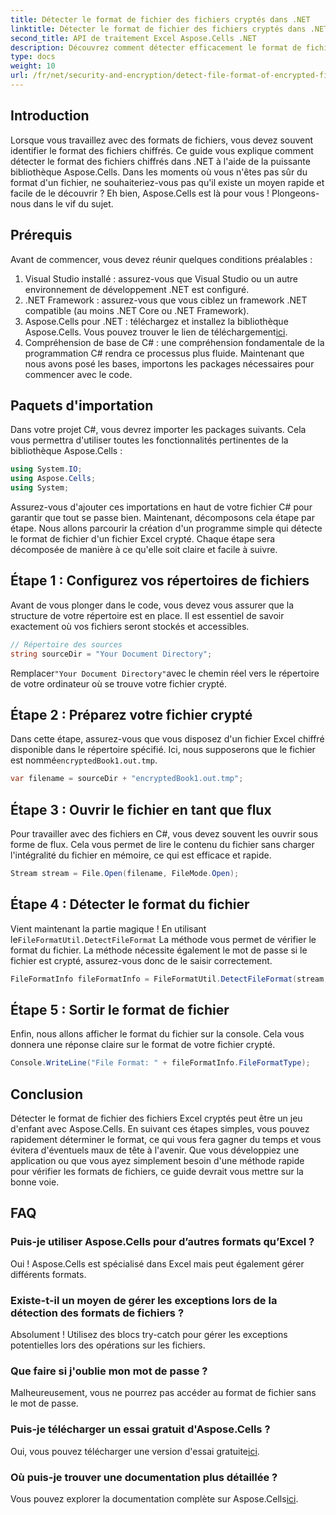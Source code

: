 ```yaml
---
title: Détecter le format de fichier des fichiers cryptés dans .NET
linktitle: Détecter le format de fichier des fichiers cryptés dans .NET
second_title: API de traitement Excel Aspose.Cells .NET
description: Découvrez comment détecter efficacement le format de fichier des fichiers chiffrés dans .NET à l'aide d'Aspose.Cells. Un guide simple pour les développeurs.
type: docs
weight: 10
url: /fr/net/security-and-encryption/detect-file-format-of-encrypted-files/
---
```

## Introduction
Lorsque vous travaillez avec des formats de fichiers, vous devez souvent identifier le format des fichiers chiffrés. Ce guide vous explique comment détecter le format des fichiers chiffrés dans .NET à l'aide de la puissante bibliothèque Aspose.Cells. Dans les moments où vous n'êtes pas sûr du format d'un fichier, ne souhaiteriez-vous pas qu'il existe un moyen rapide et facile de le découvrir ? Eh bien, Aspose.Cells est là pour vous ! Plongeons-nous dans le vif du sujet.
## Prérequis
Avant de commencer, vous devez réunir quelques conditions préalables :
1. Visual Studio installé : assurez-vous que Visual Studio ou un autre environnement de développement .NET est configuré.
2. .NET Framework : assurez-vous que vous ciblez un framework .NET compatible (au moins .NET Core ou .NET Framework).
3. Aspose.Cells pour .NET : téléchargez et installez la bibliothèque Aspose.Cells. Vous pouvez trouver le lien de téléchargement[ici](https://releases.aspose.com/cells/net/).
4. Compréhension de base de C# : une compréhension fondamentale de la programmation C# rendra ce processus plus fluide.
Maintenant que nous avons posé les bases, importons les packages nécessaires pour commencer avec le code.
## Paquets d'importation
Dans votre projet C#, vous devrez importer les packages suivants. Cela vous permettra d'utiliser toutes les fonctionnalités pertinentes de la bibliothèque Aspose.Cells :
```csharp
using System.IO;
using Aspose.Cells;
using System;
```
Assurez-vous d'ajouter ces importations en haut de votre fichier C# pour garantir que tout se passe bien.
Maintenant, décomposons cela étape par étape. Nous allons parcourir la création d'un programme simple qui détecte le format de fichier d'un fichier Excel crypté. Chaque étape sera décomposée de manière à ce qu'elle soit claire et facile à suivre.
## Étape 1 : Configurez vos répertoires de fichiers

Avant de vous plonger dans le code, vous devez vous assurer que la structure de votre répertoire est en place. Il est essentiel de savoir exactement où vos fichiers seront stockés et accessibles.

```csharp
// Répertoire des sources
string sourceDir = "Your Document Directory";
```
 Remplacer`"Your Document Directory"`avec le chemin réel vers le répertoire de votre ordinateur où se trouve votre fichier crypté.
## Étape 2 : Préparez votre fichier crypté

 Dans cette étape, assurez-vous que vous disposez d'un fichier Excel chiffré disponible dans le répertoire spécifié. Ici, nous supposerons que le fichier est nommé`encryptedBook1.out.tmp`.

```csharp
var filename = sourceDir + "encryptedBook1.out.tmp";
```
## Étape 3 : Ouvrir le fichier en tant que flux 

Pour travailler avec des fichiers en C#, vous devez souvent les ouvrir sous forme de flux. Cela vous permet de lire le contenu du fichier sans charger l'intégralité du fichier en mémoire, ce qui est efficace et rapide.

```csharp
Stream stream = File.Open(filename, FileMode.Open);
```
## Étape 4 : Détecter le format du fichier

 Vient maintenant la partie magique ! En utilisant le`FileFormatUtil.DetectFileFormat` La méthode vous permet de vérifier le format du fichier. La méthode nécessite également le mot de passe si le fichier est crypté, assurez-vous donc de le saisir correctement.

```csharp
FileFormatInfo fileFormatInfo = FileFormatUtil.DetectFileFormat(stream, "1234"); // Le mot de passe est 1234
```
## Étape 5 : Sortir le format de fichier

Enfin, nous allons afficher le format du fichier sur la console. Cela vous donnera une réponse claire sur le format de votre fichier crypté.

```csharp
Console.WriteLine("File Format: " + fileFormatInfo.FileFormatType);
```

## Conclusion
Détecter le format de fichier des fichiers Excel cryptés peut être un jeu d'enfant avec Aspose.Cells. En suivant ces étapes simples, vous pouvez rapidement déterminer le format, ce qui vous fera gagner du temps et vous évitera d'éventuels maux de tête à l'avenir. Que vous développiez une application ou que vous ayez simplement besoin d'une méthode rapide pour vérifier les formats de fichiers, ce guide devrait vous mettre sur la bonne voie.
## FAQ
### Puis-je utiliser Aspose.Cells pour d’autres formats qu’Excel ?
Oui ! Aspose.Cells est spécialisé dans Excel mais peut également gérer différents formats.
### Existe-t-il un moyen de gérer les exceptions lors de la détection des formats de fichiers ?
Absolument ! Utilisez des blocs try-catch pour gérer les exceptions potentielles lors des opérations sur les fichiers.
### Que faire si j'oublie mon mot de passe ?
Malheureusement, vous ne pourrez pas accéder au format de fichier sans le mot de passe.
### Puis-je télécharger un essai gratuit d'Aspose.Cells ?
 Oui, vous pouvez télécharger une version d'essai gratuite[ici](https://releases.aspose.com/).
### Où puis-je trouver une documentation plus détaillée ?
 Vous pouvez explorer la documentation complète sur Aspose.Cells[ici](https://reference.aspose.com/cells/net/).